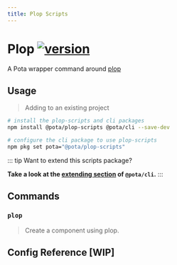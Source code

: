 ```yaml
---
title: Plop Scripts
---
```


# Plop [![version](https://img.shields.io/npm/v/@pota/plop-scripts.svg?label=%20)](https://npmjs.org/package/@pota/plop-scripts)

A Pota wrapper command around [plop](https://github.com/plopjs/plop)

## Usage

> Adding to an existing project

```bash
# install the plop-scripts and cli packages
npm install @pota/plop-scripts @pota/cli --save-dev

# configure the cli package to use plop-scripts
npm pkg set pota="@pota/plop-scripts"
```

::: tip
Want to extend this scripts package?

**Take a look at the [extending section](https://github.com/mediamonks/pota/blob/main/core/cli/docs/extending.md) of `@pota/cli`.**
:::

## Commands

### `plop`

> Create a component using plop.

## Config Reference [WIP]
